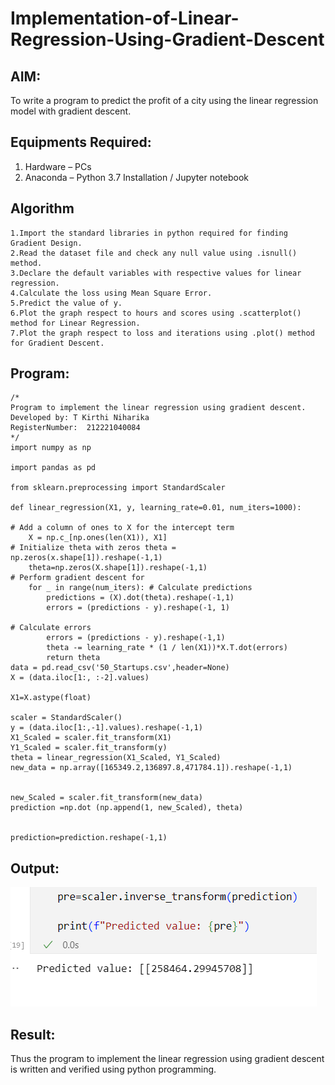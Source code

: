 # Implementation-of-Linear-Regression-Using-Gradient-Descent

## AIM:
To write a program to predict the profit of a city using the linear regression model with gradient descent.

## Equipments Required:
1. Hardware – PCs
2. Anaconda – Python 3.7 Installation / Jupyter notebook

## Algorithm
```
1.Import the standard libraries in python required for finding Gradient Design.
2.Read the dataset file and check any null value using .isnull() method.
3.Declare the default variables with respective values for linear regression.
4.Calculate the loss using Mean Square Error.
5.Predict the value of y.
6.Plot the graph respect to hours and scores using .scatterplot() method for Linear Regression.
7.Plot the graph respect to loss and iterations using .plot() method for Gradient Descent.
```
## Program:
```
/*
Program to implement the linear regression using gradient descent.
Developed by: T Kirthi Niharika
RegisterNumber:  212221040084
*/
import numpy as np

import pandas as pd

from sklearn.preprocessing import StandardScaler

def linear_regression(X1, y, learning_rate=0.01, num_iters=1000):

# Add a column of ones to X for the intercept term 
    X = np.c_[np.ones(len(X1)), X1]
# Initialize theta with zeros theta = np.zeros(x.shape[1]).reshape(-1,1)
    theta=np.zeros(X.shape[1]).reshape(-1,1)
# Perform gradient descent for
    for _ in range(num_iters): # Calculate predictions
        predictions = (X).dot(theta).reshape(-1,1)
        errors = (predictions - y).reshape(-1, 1)

# Calculate errors
        errors = (predictions - y).reshape(-1,1)
        theta -= learning_rate * (1 / len(X1))*X.T.dot(errors)
        return theta
data = pd.read_csv('50_Startups.csv',header=None)
X = (data.iloc[1:, :-2].values)

X1=X.astype(float)

scaler = StandardScaler()
y = (data.iloc[1:,-1].values).reshape(-1,1)
X1_Scaled = scaler.fit_transform(X1)
Y1_Scaled = scaler.fit_transform(y)
theta = linear_regression(X1_Scaled, Y1_Scaled)
new_data = np.array([165349.2,136897.8,471784.1]).reshape(-1,1)


new_Scaled = scaler.fit_transform(new_data) 
prediction =np.dot (np.append(1, new_Scaled), theta)


prediction=prediction.reshape(-1,1)

```

## Output:
![linear regression using gradient descent](image.png)

## Result:
Thus the program to implement the linear regression using gradient descent is written and verified using python programming.
